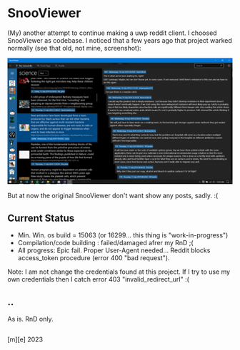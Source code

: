 # SnooViewer
(My) another attempt to continue making a uwp reddit client.
I choosed SnooViewer as codebase. I noticed that a few years ago that project warked normally (see that old, not mine, screenshot):

![](/Images/capture.png)

But at now the original SnooViewer don't want show any posts, sadly. :( 

## Current Status 
- Min. Win. os build = 15063 (or 16299... this thing is "work-in-progress")
- Compilation/code building : failed/damaged afrer my RnD ;(
- All progress: Epic fail. Proper User-Agent needed... Reddit blocks access_token procedure (error 400 "bad request").

Note: I am not change the credentials found at this project. If I try to use my own credentials then I catch error 403 "invalid_redirect_url" :(


## ..
As is. RnD only.

## 
[m][e] 2023
